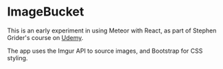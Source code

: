 # ImageBucket

This is an early experiment in using Meteor with React, as part of Stephen Grider's course on [Udemy](https://www.udemy.com/meteor-react-tutorial).

The app uses the Imgur API to source images, and Bootstrap for CSS styling.